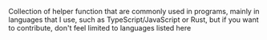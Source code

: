 Collection of helper function that are commonly used in programs, mainly in languages that I use, such as TypeScript/JavaScript or Rust, but if you want to contribute, don't feel limited to languages listed here
